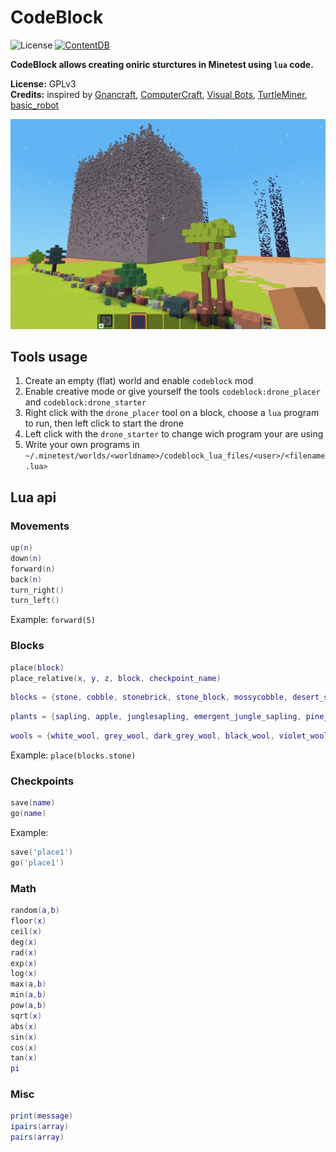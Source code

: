 CodeBlock
=========================

![License](https://img.shields.io/badge/License-GPLv3-blue.svg)
[![ContentDB](https://content.minetest.net/packages/giga-turbo/codeblock/shields/downloads/)](https://content.minetest.net/packages/giga-turbo/codeblock/)

**CodeBlock allows creating oniric sturctures in Minetest using `lua` code.**

**License:** GPLv3   
**Credits:** inspired by [Gnancraft](http://gnancraft.net/), [ComputerCraft](http://www.computercraft.info/), [Visual Bots](https://content.minetest.net/packages/Nigel/vbots/), [TurtleMiner](https://content.minetest.net/packages/BirgitLachner/turtleminer/), [basic_robot](https://github.com/ac-minetest/basic_robot)


![screenshot](screenshot.png)

## Tools usage

1. Create an empty (flat) world and enable `codeblock` mod
2. Enable creative mode or give yourself the tools `codeblock:drone_placer` and `codeblock:drone_starter`
3. Right click with the `drone_placer` tool on a block, choose a `lua` program to run, then left click to start the drone
4. Left click with the `drone_starter` to change wich program your are using
5. Write your own programs in `~/.minetest/worlds/<worldname>/codeblock_lua_files/<user>/<filename.lua>`

## Lua api

### Movements

```lua
up(n)
down(n)
forward(n)
back(n)
turn_right()
turn_left()
```

Example: `forward(5)`

### Blocks

```lua
place(block)
place_relative(x, y, z, block, checkpoint_name)
```

```lua
blocks = {stone, cobble, stonebrick, stone_block, mossycobble, desert_stone, desert_cobble, desert_stonebrick, desert_stone_block, sandstone, sandstonebrick, sandstone_block, desert_sandstone, desert_sandstone_brick, desert_sandstone_block, silver_sandstone, silver_sandstone_brick, silver_sandstone_block, obsidian, obsidianbrick, obsidian_block, dirt, dirt_with_grass, dirt_with_grass_footsteps, dirt_with_dry_grass, dirt_with_snow, dirt_with_rainforest_litter, dirt_with_coniferous_litter, dry_dirt, dry_dirt_with_dry_grass, permafrost, permafrost_with_stones, permafrost_with_moss, clay, snowblock, ice, cave_ice, tree, wood, leaves, jungletree, junglewood, jungleleaves, pine_tree, pine_wood, pine_needles, acacia_tree, acacia_wood, acacia_leaves, aspen_tree, aspen_wood, aspen_leaves, stone_with_coal, coalblock, stone_with_iron, steelblock, stone_with_copper, copperblock, stone_with_tin, tinblock, bronzeblock, stone_with_gold, goldblock, stone_with_mese, mese, stone_with_diamond, diamondblock, cactus, bush_leaves, acacia_bush_leaves, pine_bush_needles, bookshelf, glass, obsidian_glass, brick, meselamp}
```

```lua
plants = {sapling, apple, junglesapling, emergent_jungle_sapling, pine_sapling, acacia_sapling, aspen_sapling, large_cactus_seedling, dry_shrub, grass_1, grass_2, grass_3, grass_4, grass_5, dry_grass_1, dry_grass_2, dry_grass_3, dry_grass_4, dry_grass_5, fern_1, fern_2, fern_3, marram_grass_1, marram_grass_2, marram_grass_3, bush_stem, bush_sapling, acacia_bush_stem, acacia_bush_sapling, pine_bush_stem, pine_bush_needles, pine_bush_sapling}
```
```lua
wools = {white_wool, grey_wool, dark_grey_wool, black_wool, violet_wool, blue_wool, cyan_wool, dark_green_wool, green_wool, yellow_wool, brown_wool, orange_wool, red_wool, magenta_wool, pink_wool}
```

Example: `place(blocks.stone)`

### Checkpoints

```lua
save(name)
go(name)
```

Example:
```lua
save('place1') 
go('place1')
```

### Math 

```lua
random(a,b)
floor(x)
ceil(x)
deg(x)
rad(x)
exp(x)
log(x)
max(a,b)
min(a,b)
pow(a,b)
sqrt(x)
abs(x)
sin(x)
cos(x)
tan(x)
pi
```

### Misc 

```lua
print(message)
ipairs(array)
pairs(array)
```
